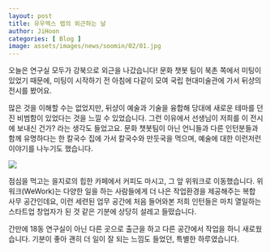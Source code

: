 ```yaml
---
layout: post
title: 유우엑스 랩의 외근하는 날
author: JiHoon 
categories: [ Blog ]
image: assets/images/news/soomin/02/01.jpg
---
```


오늘은 연구실 모두가 강북으로 외근을 나갔습니다! 문화 챗봇 팀이 북촌 쪽에서 미팅이 있었기 때문에, 미팅이 시작하기 전 아침에 다같이 모여 국립 현대미술관에 가서 뒤샹의 전시를 봤어요. 

많은 것을 이해할 수는 없었지만, 뒤샹이 예술과 기술을 융합해 당대에 새로운 테마를 던진 비범함이 있었다는 것을 느낄 수 있었습니다. 그런 이유에서 선생님이 저희를 이 전시에 보내신 건가? 라는 생각도 들었고요. 문화 챗봇팀이 아닌 언니들과 다른 인턴분들과 함께 유명하다는 한 칼국수 집에 가서 칼국수와 만둣국을 먹으며, 예술에 대한 이런저런 이야기를 나누기도 했습니다.

<img src="{{site.baseurl}}/assets/images/news/soomin/02/02.jpg">

점심을 먹고는 을지로의 힙한 카페에서 커피도 마시고, 그 앞 위워크로 이동했습니다. 위워크(WeWork)는 다양한 일을 하는 사람들에게 더 나은 작업환경을 제공해주는 복합 사무 공간인데요, 이런 세련된 업무 공간에 처음 들어와본 저희 인턴들은 마치 열일하는 스타트업 창업자가 된 것 같은 기분에 상당히 설레고 들떴습니다. 

간만에 18동 연구실이 아닌 다른 곳으로 출근을 하고 다른 공간에서 작업을 하니 새로웠습니다. 기분이 좋아 괜히 더 일이 잘 되는 느낌도 들었던, 특별한 하루였습니다. 